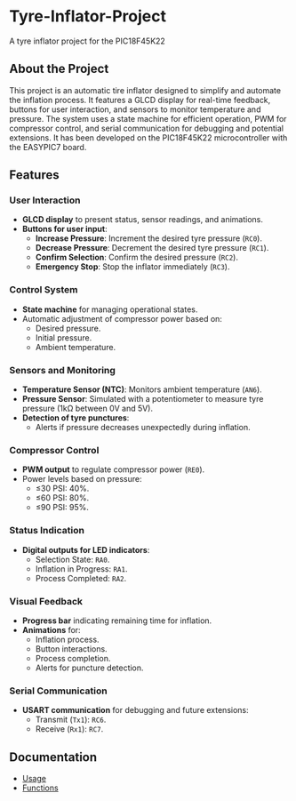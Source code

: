 # Tyre-Inflator-Project
A tyre inflator project for the PIC18F45K22

## About the Project
This project is an automatic tire inflator designed to simplify and automate the inflation process. It features a GLCD display for real-time feedback, buttons for user interaction, and sensors to monitor temperature and pressure. The system uses a state machine for efficient operation, PWM for compressor control, and serial communication for debugging and potential extensions. It has been developed on the PIC18F45K22 microcontroller with the EASYPIC7 board.

## Features
### User Interaction
- **GLCD display** to present status, sensor readings, and animations.
- **Buttons for user input**:
  - **Increase Pressure**: Increment the desired tyre pressure (`RC0`).
  - **Decrease Pressure**: Decrement the desired tyre pressure (`RC1`).
  - **Confirm Selection**: Confirm the desired pressure (`RC2`).
  - **Emergency Stop**: Stop the inflator immediately (`RC3`).

### Control System
- **State machine** for managing operational states.
- Automatic adjustment of compressor power based on:
  - Desired pressure.
  - Initial pressure.
  - Ambient temperature.

### Sensors and Monitoring
- **Temperature Sensor (NTC)**: Monitors ambient temperature (`AN6`).
- **Pressure Sensor**: Simulated with a potentiometer to measure tyre pressure (1kΩ between 0V and 5V).
- **Detection of tyre punctures**:
  - Alerts if pressure decreases unexpectedly during inflation.

### Compressor Control
- **PWM output** to regulate compressor power (`RE0`).
- Power levels based on pressure:
  - ≤30 PSI: 40%.
  - ≤60 PSI: 80%.
  - ≤90 PSI: 95%.

### Status Indication
- **Digital outputs for LED indicators**:
  - Selection State: `RA0`.
  - Inflation in Progress: `RA1`.
  - Process Completed: `RA2`.

### Visual Feedback
- **Progress bar** indicating remaining time for inflation.
- **Animations** for:
  - Inflation process.
  - Button interactions.
  - Process completion.
  - Alerts for puncture detection.

### Serial Communication
- **USART communication** for debugging and future extensions:
  - Transmit (`Tx1`): `RC6`.
  - Receive (`Rx1`): `RC7`.

## Documentation
- [Usage](docs/usage.md)
- [Functions](docs/)
